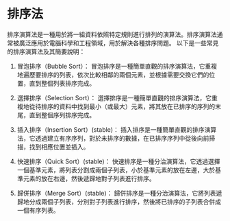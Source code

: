 # 排序法
排序演算法是一種用於將一組資料依照特定規則進行排列的演算法。排序演算法通常被廣泛應用於電腦科學和工程領域，用於解決各種排序問題。
以下是一些常見的排序演算法及其簡要說明：

1. 冒泡排序（Bubble Sort）：
    冒泡排序是一種簡單直觀的排序演算法，它重複地遍歷要排序的列表，依次比較相鄰的兩個元素，並根據需要交換它們的位置，直到整個列表排序完成。
	
2. 選擇排序（Selection Sort）：
    選擇排序是一種簡單直觀的排序演算法，它重複地從待排序的資料中找到最小（或最大）元素，將其放在已排序的序列的末尾，直到整個序列排序完成。
	
3. 插入排序（Insertion Sort）(stable)：
    插入排序是一種簡單直觀的排序演算法，它透過建立有序序列，對於未排序的數據，在已排序序列中從後向前掃描，找到相應位置並插入。

4. 快速排序（Quick Sort）(stable)：
快速排序是一種分治演算法，它透過選擇一個基準元素，將列表分割成兩個子列表，小於基準元素的放在左邊，大於基準元素的放在右邊，然後遞歸地對子列表進行排序。

5. 歸併排序（Merge Sort）(stable)：
歸併排序是一種分治演算法，它將列表遞歸地分成兩個子列表，分別對子列表進行排序，然後將已排序的子列表合併成一個有序列表。
